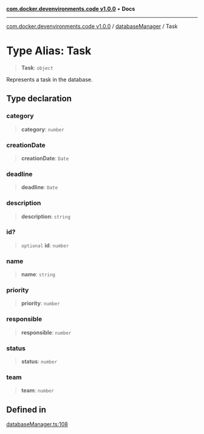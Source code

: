 [**com.docker.devenvironments.code v1.0.0**](../../README.md) • **Docs**

***

[com.docker.devenvironments.code v1.0.0](../../README.md) / [databaseManager](../README.md) / Task

# Type Alias: Task

> **Task**: `object`

Represents a task in the database.

## Type declaration

### category

> **category**: `number`

### creationDate

> **creationDate**: `Date`

### deadline

> **deadline**: `Date`

### description

> **description**: `string`

### id?

> `optional` **id**: `number`

### name

> **name**: `string`

### priority

> **priority**: `number`

### responsible

> **responsible**: `number`

### status

> **status**: `number`

### team

> **team**: `number`

## Defined in

[databaseManager.ts:108](https://github.com/diego-dini/API-de-Gerenciamento-de-Tarefas/blob/97f461cf7047b749ac664a9b903c45f556eaccb0/src/databaseManager.ts#L108)
